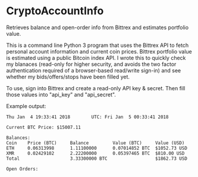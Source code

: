 # CryptoAccountInfo
Retrieves balance and open-order info from Bittrex and estimates portfolio value.

This is a command line Python 3 program that uses the Bittrex API to fetch personal account information and current coin prices. Bittrex portfolio value is estimated using a public Bitcoin index API. I wrote this to quickly check my blanaces (read-only for higher security, and avoids the two factor authentication required of a browser-based read/write sign-in) and see whether my bids/offers/stops have been filled yet. 

To use, sign into Bittrex and create a read-only API key & secret. Then fill those values into "api_key" and "api_secret". 

Example output:

    Thu Jan  4 19:33:41 2018        UTC: Fri Jan  5 00:33:41 2018

    Current BTC Price: $15007.11

    Balances:
    Coin    Price (BTC)     Balance         Value (BTC)     Value (USD)
    ETH     0.06313998      1.11100000      0.07014852 BTC  $1052.73 USD
    XMR     0.02429102      2.22200000      0.05397465 BTC  $810.00 USD
    Total                   3.33300000 BTC                  $1862.73 USD

    Open Orders:

